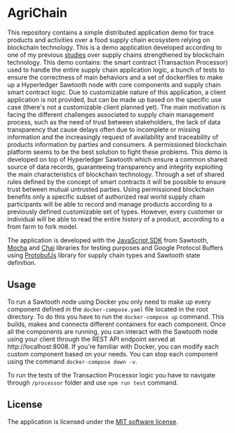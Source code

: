 # AgriChain
This repository contains a simple distributed application demo for trace products and activities over a food supply chain
ecosystem relying on blockchain technology. This is a demo application developed according to one of my previous 
[studies](https://bit.ly/36OYrvn) over supply chains strengthened by blockchain technology. This demo contains: the smart contract (Transaction Processor) used to handle the entire
supply chain application logic, a bunch of tests to ensure the correctness of main behaviors and a set of dockerfiles to
make up a Hyperledger Sawtooth node with core components and supply chain smart contract logic. Due to customizable nature of this application, 
a client application is not provided, but can be made up based on the specific use case (there's not a customizable client planned yet).
The main motivation is facing the different challenges associated to supply chain management process,
such as the need of trust between stakeholders, the lack of data transparency that cause delays often due to incomplete or missing 
information and the increasingly request of availability and traceability of products information by parties and consumers.
A permissioned blockchain platform seems to be the best solution to fight these problems. 
This demo is developed on top of Hyperledger Sawtooth which ensure a common shared source of data records, guaranteeing transparency and integrity exploiting
the main characteristics of blockchain technology. 
Through a set of shared rules defined by the concept of smart contracts it will be possible to ensure trust between mutual untrusted parties.
Using permissioned blockchain benefits only a specific subset of authorized real world supply chain participants will be able to record and manage products according to a 
previously defined customizable set of types.
However, every customer or individual will be able to read the entire history of a product, according to a from farm to fork model.
 
The application is developed with the [JavaScript SDK](https://github.com/hyperledger/sawtooth-sdk-javascript) from Sawtooth,
[Mocha](https://github.com/mochajs/mocha) and [Chai](https://github.com/chaijs/chai) libraries for testing purposes and 
Google Protocol Buffers using [ProtobufJs](https://github.com/protobufjs/protobuf.js) library for supply chain types and Sawtooth
state definition.

## Usage
To run a Sawtooth node using Docker you only need to make up every component defined in the `docker-compose.yaml` file located in the root directory.
To do this you have to run the `docker-compose up` command. This builds, makes and connects different containers for each component.
Once all the components are running, you can interact with the Sawtooth node using your client through the REST API endpoint served at http://localhost:8008.
If you're familiar with Docker, you can modify each custom component based on your needs. You can stop each component using the command `docker-compose down -v`.

To run the tests of the Transaction Processor logic you have to navigate through `/processor` folder and use `npm run test` command.

## License
The application is licensed under the [MIT software license](https://github.com/Jeeiii/AgriChain-Sawtooth-Demo/blob/master/LICENSE).